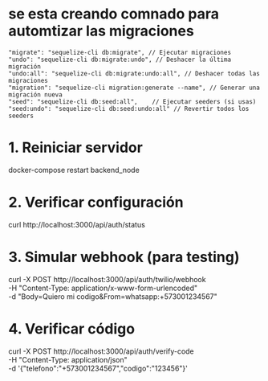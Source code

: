 # se esta creando comnado para automtizar las migraciones

    "migrate": "sequelize-cli db:migrate", // Ejecutar migraciones
    "undo": "sequelize-cli db:migrate:undo", // Deshacer la última migración
    "undo:all": "sequelize-cli db:migrate:undo:all", // Deshacer todas las migraciones
    "migration": "sequelize-cli migration:generate --name", // Generar una migración nueva
    "seed": "sequelize-cli db:seed:all",    // Ejecutar seeders (si usas)
    "seed:undo": "sequelize-cli db:seed:undo:all" // Revertir todos los seeders

    
# 1. Reiniciar servidor
docker-compose restart backend_node

# 2. Verificar configuración
curl http://localhost:3000/api/auth/status

# 3. Simular webhook (para testing)
curl -X POST http://localhost:3000/api/auth/twilio/webhook \
  -H "Content-Type: application/x-www-form-urlencoded" \
  -d "Body=Quiero mi codigo&From=whatsapp:+573001234567"

# 4. Verificar código
curl -X POST http://localhost:3000/api/auth/verify-code \
  -H "Content-Type: application/json" \
  -d '{"telefono":"+573001234567","codigo":"123456"}'